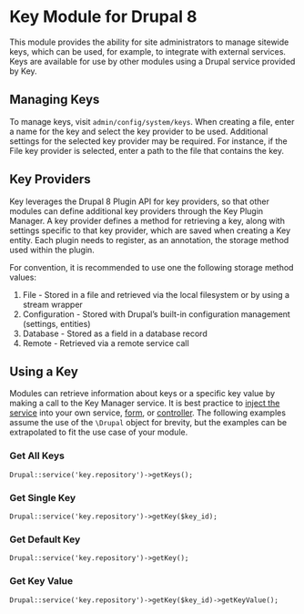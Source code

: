 # Key Module for Drupal 8

This module provides the ability for site administrators to manage sitewide keys, which can be used, for example, to integrate with external services. Keys are available for use by other modules using a Drupal service provided by Key.

## Managing Keys

To manage keys, visit `admin/config/system/keys`. When creating a file, enter a name for the key and select the key provider to be used. Additional settings for the selected key provider may be required. For instance, if the File key provider is selected, enter a path to the file that contains the key.

## Key Providers

Key leverages the Drupal 8 Plugin API for key providers, so that other modules can define additional key providers through the Key Plugin Manager. A key provider defines a method for retrieving a key, along with settings specific to that key provider, which are saved when creating a Key entity. Each plugin needs to register, as an annotation, the storage method used within the plugin.

For convention, it is recommended to use one the following storage method values:

1. File - Stored in a file and retrieved via the local filesystem or by using a stream wrapper
1. Configuration - Stored with Drupal’s built-in configuration management (settings, entities)
1. Database - Stored as a field in a database record
1. Remote - Retrieved via a remote service call

## Using a Key

Modules can retrieve information about keys or a specific key value by making a call to the Key Manager service. It is best practice to
[inject the service](https://www.drupal.org/node/2133171) into your own service, [form](https://www.drupal.org/node/2203931),
 or [controller](https://api.drupal.org/api/drupal/core!lib!Drupal!Core!DependencyInjection!ContainerInjectionInterface.php/interface/ContainerInjectionInterface/8). The following examples assume the use of the `\Drupal` object for brevity, but the examples can be extrapolated to fit
 the use case of your module.

### Get All Keys

`Drupal::service('key.repository')->getKeys();`

### Get Single Key

`Drupal::service('key.repository')->getKey($key_id);`

### Get Default Key

`Drupal::service('key.repository')->getKey();`

### Get Key Value

`Drupal::service('key.repository')->getKey($key_id)->getKeyValue();`
